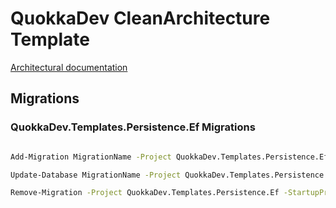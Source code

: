 # QuokkaDev CleanArchitecture Template
<!--#if (UseArc42Templates) -->
[Architectural documentation](docs/ARC42.md)
<!--#endif -->

## Migrations

### QuokkaDev.Templates.Persistence.Ef Migrations 

```bash

Add-Migration MigrationName -Project QuokkaDev.Templates.Persistence.Ef -StartupProject QuokkaDev.Templates.Api -Context ApplicationDbContext

Update-Database MigrationName -Project QuokkaDev.Templates.Persistence.Ef -StartupProject QuokkaDev.Templates.Api -Context ApplicationDbContextDbContext

Remove-Migration -Project QuokkaDev.Templates.Persistence.Ef -StartupProject QuokkaDev.Templates.Api -Context ApplicationDbContextDbContext

```
